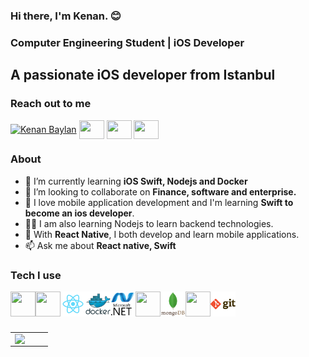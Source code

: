 ### Hi there, I'm Kenan. :blush:

### Computer Engineering Student | iOS Developer
## A passionate iOS developer from Istanbul

### Reach out to me
<p>
<a href="https://www.linkedin.com/in/kenan-b-756ba8206/" target="blank"><img align="center" src="https://cdn.jsdelivr.net/npm/simple-icons@3.0.1/icons/linkedin.svg" alt="Kenan Baylan" height="30" width="40" /></a>
<a href = "mailto: kenan.baylan4654@gmail.com"><img align="center" src="https://simpleicons.org/icons/gmail.svg" height="30" width="40" /></a>
<a href = "https://stackoverflow.com/users/14736137/kenan-baylan?tab=profile"><img align="center" src="https://simpleicons.org/icons/stackoverflow.svg" height="30" width="40" /></a>
<a href ="https://medium.com/@kenan.baylan4654"><img align="center" src="https://simpleicons.org/icons/medium.svg" height="30" width="40" /></a> 
</p>

### About 
- 🌱 I’m currently learning **iOS Swift, Nodejs and Docker**
- 👯 I’m looking to collaborate on **Finance, software and enterprise.**
- 🔭 I love mobile application development and I'm learning **Swift to become an ios developer**.
- 👨‍💻 I am also learning Nodejs to learn backend technologies.
- 💬 With **React Native**, I both develop and learn mobile applications.
- 📫 Ask me about **React native, Swift**


### Tech I use

<img align="left" src="https://cdn.jsdelivr.net/gh/devicons/devicon/icons/swift/swift-original.svg" width="40" height="40" />
<img align="left" src="https://cdn.jsdelivr.net/gh/devicons/devicon/icons/nodejs/nodejs-plain-wordmark.svg"  width="40" height="40"  />
<img align="left" src="https://raw.githubusercontent.com/github/explore/80688e429a7d4ef2fca1e82350fe8e3517d3494d/topics/react/react.png" width="40" height="40" />
<img align="left" src="https://raw.githubusercontent.com/devicons/devicon/master/icons/docker/docker-original-wordmark.svg"  width="40" height="40"/>
<img align="left" src="https://raw.githubusercontent.com/devicons/devicon/master/icons/dot-net/dot-net-original-wordmark.svg"  width="40" height="40"/>
<img align="left" src="https://raw.githubusercontent.com/jmnote/z-icons/master/svg/python.svg" width="40" height="40"/>
<img align="left" src="https://raw.githubusercontent.com/devicons/devicon/master/icons/mongodb/mongodb-original-wordmark.svg" width="40" height="40"/>
<img align="left" src="https://cdn.jsdelivr.net/gh/devicons/devicon/icons/postgresql/postgresql-original-wordmark.svg"  width="40" height="40"/>
<img align="left" src="https://raw.githubusercontent.com/github/explore/80688e429a7d4ef2fca1e82350fe8e3517d3494d/topics/git/git.png" width="40" height="40"/>

<br/>
<br/>
<br/>


<table><tr>
<td  width="50%" height="50%" >  
<img src="https://github-readme-stats.vercel.app/api?username=kenanbylan&show_icons=true&count_private=true&hide_border=true" align="left" style="width: 100%"/>
</td>
  
  
  
</tr></table> 


